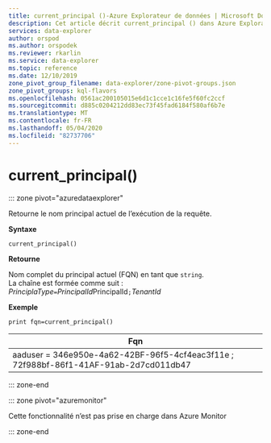 ```yaml
---
title: current_principal ()-Azure Explorateur de données | Microsoft Docs
description: Cet article décrit current_principal () dans Azure Explorateur de données.
services: data-explorer
author: orspod
ms.author: orspodek
ms.reviewer: rkarlin
ms.service: data-explorer
ms.topic: reference
ms.date: 12/10/2019
zone_pivot_group_filename: data-explorer/zone-pivot-groups.json
zone_pivot_groups: kql-flavors
ms.openlocfilehash: 0561ac200105015e6d1c1cce1c16fe5f60fc2ccf
ms.sourcegitcommit: d885c0204212dd83ec73f45fad6184f580af6b7e
ms.translationtype: MT
ms.contentlocale: fr-FR
ms.lasthandoff: 05/04/2020
ms.locfileid: "82737706"
---
```

# <a name="current_principal"></a>current_principal()

::: zone pivot="azuredataexplorer"

Retourne le nom principal actuel de l’exécution de la requête.

**Syntaxe**

`current_principal()`

**Retourne**

Nom complet du principal actuel (FQN) en tant que `string`.  
La chaîne est formée comme suit :  
*PrinciplaType*`=`*PrincipalId*PrincipalId`;`*TenantId*

**Exemple**

```kusto
print fqn=current_principal()
```

|Fqn|
|---|
|aaduser = 346e950e-4a62-42BF-96f5-4cf4eac3f11e ; 72f988bf-86f1-41AF-91ab-2d7cd011db47|

::: zone-end

::: zone pivot="azuremonitor"

Cette fonctionnalité n’est pas prise en charge dans Azure Monitor

::: zone-end
